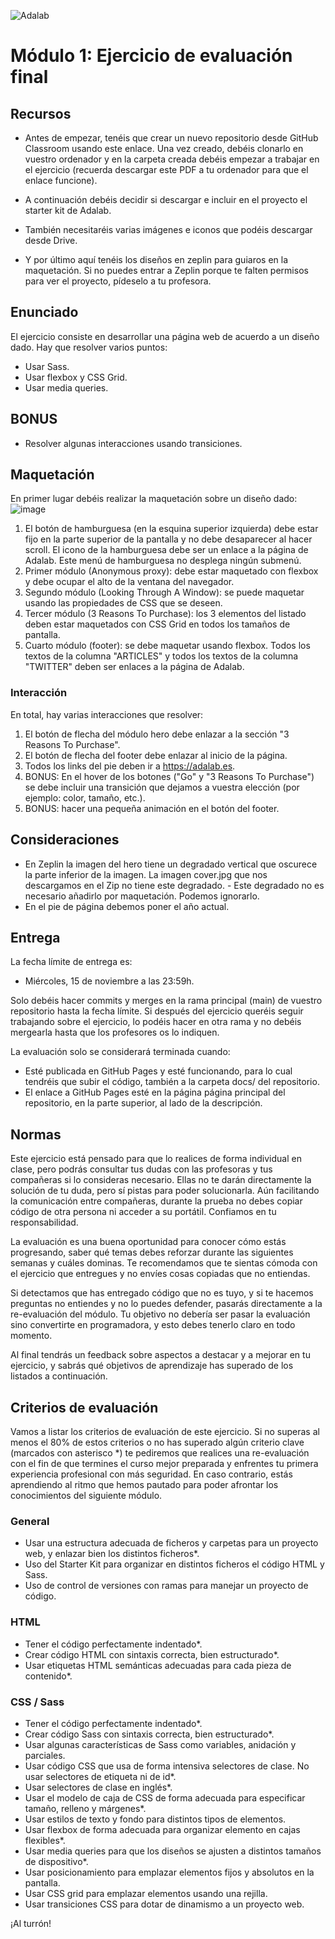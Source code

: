 ![Adalab](https://beta.adalab.es/resources/images/adalab-logo-155x61-bg-white.png)

# Módulo 1: Ejercicio de evaluación final

## Recursos
- Antes de empezar, tenéis que crear un nuevo repositorio desde GitHub Classroom usando este enlace.
  Una vez creado, debéis clonarlo en vuestro ordenador y en la carpeta creada debéis empezar a trabajar en el ejercicio (recuerda descargar este PDF a tu ordenador para que el enlace funcione).

- A continuación debéis decidir si descargar e incluir en el proyecto el starter kit de Adalab.

- También necesitaréis varias imágenes e iconos que podéis descargar desde Drive.

- Y por último aquí tenéis los diseños en zeplin para guiaros en la maquetación. Si no puedes entrar a Zeplin porque te falten permisos para ver el proyecto, pídeselo a tu profesora.

## Enunciado
El ejercicio consiste en desarrollar una página web de acuerdo a un diseño dado. Hay que resolver varios
puntos:
- Usar Sass.
- Usar flexbox y CSS Grid.
- Usar media queries.
  
## BONUS
- Resolver algunas interacciones usando transiciones.

## Maquetación
En primer lugar debéis realizar la maquetación sobre un diseño dado:
![image](https://github.com/Adalab/modulo-1-evaluacion-final-MARTABLANCOORTE/assets/147755354/3d57f3d0-cf8e-4ecc-9260-5396aaef8ac0)

1. El botón de hamburguesa (en la esquina superior izquierda) debe estar fijo en la parte superior de la
pantalla y no debe desaparecer al hacer scroll. El icono de la hamburguesa debe ser un enlace a la
página de Adalab. Este menú de hamburguesa no desplega ningún submenú.
2. Primer módulo (Anonymous proxy): debe estar maquetado con flexbox y debe ocupar el alto de la
ventana del navegador.
3. Segundo módulo (Looking Through A Window): se puede maquetar usando las propiedades de CSS
que se deseen.
4. Tercer módulo (3 Reasons To Purchase): los 3 elementos del listado deben estar maquetados con CSS
Grid en todos los tamaños de pantalla.
5. Cuarto módulo (footer): se debe maquetar usando flexbox. Todos los textos de la columna
"ARTICLES" y todos los textos de la columna "TWITTER" deben ser enlaces a la página de Adalab.

### Interacción
En total, hay varias interacciones que resolver:
1. El botón de flecha del módulo hero debe enlazar a la sección "3 Reasons To Purchase".
2. El botón de flecha del footer debe enlazar al inicio de la página.
3. Todos los links del pie deben ir a https://adalab.es.
4. BONUS: En el hover de los botones ("Go" y "3 Reasons To Purchase") se debe incluir una transición
que dejamos a vuestra elección (por ejemplo: color, tamaño, etc.).
5. BONUS: hacer una pequeña animación en el botón del footer.

## Consideraciones
- En Zeplin la imagen del hero tiene un degradado vertical que oscurece la parte inferior de la imagen.
   La imagen cover.jpg que nos descargamos en el Zip no tiene este degradado.
         - Este degradado no es necesario añadirlo por maquetación. Podemos ignorarlo.
- En el pie de página debemos poner el año actual.

## Entrega
La fecha límite de entrega es:

- Miércoles, 15 de noviembre a las 23:59h.

Solo debéis hacer commits y merges en la rama principal (main) de vuestro repositorio hasta la fecha límite.
Si después del ejercicio queréis seguir trabajando sobre el ejercicio, lo podéis hacer en otra rama y no debéis
mergearla hasta que los profesores os lo indiquen.

La evaluación solo se considerará terminada cuando:
- Esté publicada en GitHub Pages y esté funcionando, para lo cual tendréis que subir el código, también
a la carpeta docs/ del repositorio.
- El enlace a GitHub Pages esté en la página página principal del repositorio, en la parte superior, al lado
de la descripción.

## Normas
Este ejercicio está pensado para que lo realices de forma individual en clase, pero podrás consultar tus dudas
con las profesoras y tus compañeras si lo consideras necesario. Ellas no te darán directamente la solución de
tu duda, pero sí pistas para poder solucionarla. Aún facilitando la comunicación entre compañeras, durante la
prueba no debes copiar código de otra persona ni acceder a su portátil. Confiamos en tu responsabilidad.

La evaluación es una buena oportunidad para conocer cómo estás progresando, saber qué temas debes
reforzar durante las siguientes semanas y cuáles dominas. Te recomendamos que te sientas cómoda con el
ejercicio que entregues y no envíes cosas copiadas que no entiendas.

Si detectamos que has entregado código que no es tuyo, y si te hacemos preguntas no entiendes y no lo
puedes defender, pasarás directamente a la re-evaluación del módulo. Tu objetivo no debería ser pasar la
evaluación sino convertirte en programadora, y esto debes tenerlo claro en todo momento.

Al final tendrás un feedback sobre aspectos a destacar y a mejorar en tu ejercicio, y sabrás qué objetivos de
aprendizaje has superado de los listados a continuación.

## Criterios de evaluación
Vamos a listar los criterios de evaluación de este ejercicio. Si no superas al menos el 80% de estos criterios o
no has superado algún criterio clave (marcados con asterisco *) te pediremos que realices una re-evaluación
con el fin de que termines el curso mejor preparada y enfrentes tu primera experiencia profesional con más
seguridad. En caso contrario, estás aprendiendo al ritmo que hemos pautado para poder afrontar los
conocimientos del siguiente módulo.

### General
- Usar una estructura adecuada de ficheros y carpetas para un proyecto web, y enlazar bien los distintos
ficheros*.
- Uso del Starter Kit para organizar en distintos ficheros el código HTML y Sass.
- Uso de control de versiones con ramas para manejar un proyecto de código.

### HTML
- Tener el código perfectamente indentado*.
- Crear código HTML con sintaxis correcta, bien estructurado*.
- Usar etiquetas HTML semánticas adecuadas para cada pieza de contenido*.

### CSS / Sass
- Tener el código perfectamente indentado*.
- Crear código Sass con sintaxis correcta, bien estructurado*.
- Usar algunas características de Sass como variables, anidación y parciales.
- Usar código CSS que usa de forma intensiva selectores de clase. No usar selectores de etiqueta ni de id*.
- Usar selectores de clase en inglés*.
- Usar el modelo de caja de CSS de forma adecuada para especificar tamaño, relleno y márgenes*.
- Usar estilos de texto y fondo para distintos tipos de elementos.
- Usar flexbox de forma adecuada para organizar elemento en cajas flexibles*.
- Usar media queries para que los diseños se ajusten a distintos tamaños de dispositivo*.
- Usar posicionamiento para emplazar elementos fijos y absolutos en la pantalla.
- Usar CSS grid para emplazar elementos usando una rejilla.
- Usar transiciones CSS para dotar de dinamismo a un proyecto web.
  
¡Al turrón!
